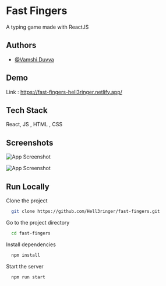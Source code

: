 
# Fast Fingers

A typing game made with ReactJS


## Authors

- [@Vamshi Duvva](https://www.github.com/Hell3ringer)


## Demo

Link : https://fast-fingers-hell3ringer.netlify.app/


## Tech Stack

React, JS , HTML , CSS


## Screenshots

![App Screenshot](https://i.ibb.co/Tgd4ZSh/fast-fingers-1.png)

![App Screenshot](https://i.ibb.co/MfkqPqb/fast-fingers-2.png)

## Run Locally

Clone the project

```bash
  git clone https://github.com/Hell3ringer/fast-fingers.git
```

Go to the project directory

```bash
  cd fast-fingers
```

Install dependencies

```bash
  npm install
```

Start the server

```bash
  npm run start
```

